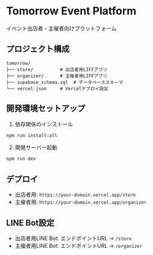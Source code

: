 # Tomorrow Event Platform

イベント出店者・主催者向けプラットフォーム

## プロジェクト構成

```
tomorrow/
├── store/          # 出店者用LIFFアプリ
├── organizer/      # 主催者用LIFFアプリ
├── supabase_schema.sql  # データベーススキーマ
└── vercel.json     # Vercelデプロイ設定
```

## 開発環境セットアップ

1. 依存関係のインストール
```bash
npm run install:all
```

2. 開発サーバー起動
```bash
npm run dev
```

## デプロイ

- 出店者用: `https://your-domain.vercel.app/store`
- 主催者用: `https://your-domain.vercel.app/organizer`

## LINE Bot設定

- 出店者用LINE Bot: エンドポイントURL → `/store`
- 主催者用LINE Bot: エンドポイントURL → `/organizer`
